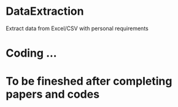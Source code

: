 # DataExtraction
Extract data from Excel/CSV with personal requirements
# Coding ...
# To be fineshed after completing papers and codes
